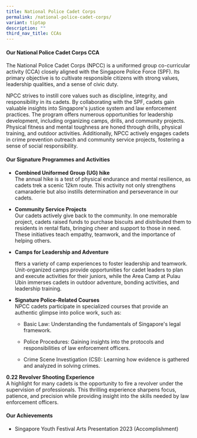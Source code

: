 ```yaml
---
title: National Police Cadet Corps
permalink: /national-police-cadet-corps/
variant: tiptap
description: ""
third_nav_title: CCAs
---
```

<h4><strong>Our National Police Cadet Corps CCA</strong></h4>
<p>The National Police Cadet Corps (NPCC) is a uniformed group co-curricular
activity (CCA) closely aligned with the Singapore Police Force (SPF). Its
primary objective is to cultivate responsible citizens with strong values,
leadership qualities, and a sense of civic duty.</p>
<p>NPCC strives to instill core values such as discipline, integrity, and
responsibility in its cadets. By collaborating with the SPF, cadets gain
valuable insights into Singapore's justice system and law enforcement practices.
The program offers numerous opportunities for leadership development, including
organizing camps, drills, and community projects. Physical fitness and
mental toughness are honed through drills, physical training, and outdoor
activities. Additionally, NPCC actively engages cadets in crime prevention
outreach and community service projects, fostering a sense of social responsibility.</p>
<h4><strong>Our Signature Programmes and Activities</strong></h4>
<ul data-tight="true" class="tight">
<li>
<p><strong>Combined Uniformed Group (UG) hike</strong>
<br>The annual hike is a test of physical endurance and mental resilience,
as cadets trek a scenic 12km route. This activity not only strengthens
camaraderie but also instills determination and perseverance in our cadets.</p>
</li>
<li>
<p><strong>Community Service Projects</strong>
<br>Our cadets actively give back to the community. In one memorable project,
cadets raised funds to purchase biscuits and distributed them to residents
in rental flats, bringing cheer and support to those in need. These initiatives
teach empathy, teamwork, and the importance of helping others.</p>
</li>
<li>
<p><strong>Camps for Leadership and Adventure</strong>
</p>
<p>ffers a variety of camp experiences to foster leadership and teamwork.
Unit-organized camps provide opportunities for cadet leaders to plan and
execute activities for their juniors, while the Area Camp at Pulau Ubin
immerses cadets in outdoor adventure, bonding activities, and leadership
training.</p>
</li>
<li>
<p><strong>Signature Police-Related Courses</strong>
<br>NPCC cadets participate in specialized courses that provide an authentic
glimpse into police work, such as:</p>
<ul>
<li>
<p>Basic Law: Understanding the fundamentals of Singapore's legal framework.</p>
</li>
<li>
<p>Police Procedures: Gaining insights into the protocols and responsibilities
of law enforcement officers.</p>
</li>
<li>
<p>Crime Scene Investigation (CSI): Learning how evidence is gathered and
analyzed in solving crimes.</p>
</li>
</ul>
</li>
</ul>
<p><strong>0.22 Revolver Shooting Experience</strong>
<br>A highlight for many cadets is the opportunity to fire a revolver under
the supervision of professionals. This thrilling experience sharpens focus,
patience, and precision while providing insight into the skills needed
by law enforcement officers.</p>
<h4><strong>Our Achievements</strong></h4>
<ul data-tight="true" class="tight">
<li>
<p>Singapore Youth Festival Arts Presentation 2023 (Accomplishment)</p>
</li>
</ul>
<p></p>